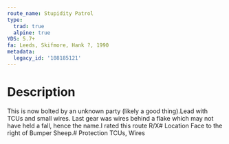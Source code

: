 ```yaml
---
route_name: Stupidity Patrol
type:
  trad: true
  alpine: true
YDS: 5.7+
fa: Leeds, Skifmore, Hank ?, 1990
metadata:
  legacy_id: '108185121'
---
```

# Description
This is now bolted by an unknown party (likely a good thing).Lead with TCUs and small wires.  Last gear was wires behind a flake which may not have held a fall, hence the name.I rated this route R/X# Location
Face to the right of Bumper Sheep.# Protection
TCUs, Wires